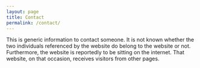 ```yaml
---
layout: page
title: Contact
permalink: /contact/
---
```


This is generic information to contact someone. It is not known whether the two individuals referenced by the website do belong to the website or not. Furthermore, the website is reportedly to be sitting on the internet. That website, on that occasion, receives visitors from other pages.
